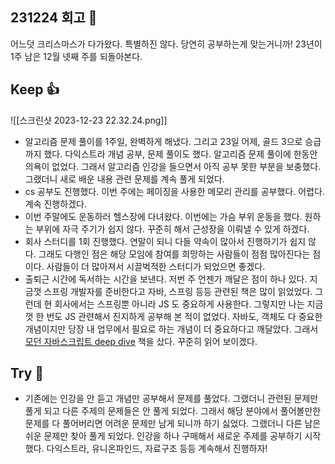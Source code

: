 ## 231224 회고 💬
어느덧 크리스마스가 다가왔다. 특별하진 않다. 당연히 공부하는게 맞는거니까! 23년이 1주 남은 12월 넷째 주를 되돌아본다.
## Keep 👍
![[스크린샷 2023-12-23 22.32.24.png]]
- 알고리즘 문제 풀이를 1주일, 완벽하게 해냈다. 그리고 23일 어제, 골드 3으로 승급까지 했다. 다익스트라 개념 공부, 문제 풀이도 했다. 
	알고리즘 문제 풀이에 한동안 의욕이 없었다. 그래서 알고리즘 인강을 들으면서 아직 공부 못한 부분을 보충했다. 그랬더니 새로 배운 내용 관련 문제를 계속 풀게 되었다.
- cs 공부도 진행했다. 이번 주에는 페이징을 사용한 메모리 관리를 공부했다. 어렵다. 계속 진행하겠다.
- 이번 주말에도 운동하러 헬스장에 다녀왔다. 이번에는 가슴 부위 운동을 했다. 원하는 부위에 자극 주기가 쉽지 않다. 꾸준히 해서 근성장을 이뤄낼 수 있게 하겠다.
- 회사 스터디를 1회 진행했다. 연말이 되니 다들 약속이 많아서 진행하기가 쉽지 않다. 그래도 다행인 점은 해당 모임에 참여를 희망하는 사람들이 점점 많아진다는 점이다. 사람들이 더 많아져서 시끌벅적한 스터디가 되었으면 좋겠다.
- 출퇴근 시간에 독서하는 시간을 보낸다. 저번 주 언젠가 깨달은 점이 하나 있다. 지금껏 스프링 개발자를 준비한다고 자바, 스프링 등등 관련된 책은 많이 읽었었다. 그런데 현 회사에서는 스프링뿐 아니라 JS 도 중요하게 사용한다. 그렇지만 나는 지금껏 한 번도 JS 관련해서 진지하게 공부해 본 적이 없었다. 자바도, 객체도 다 중요한 개념이지만 당장 내 업무에서 필요로 하는 개념이 더 중요하다고 깨달았다. 그래서 [모던 자바스크립트 deep dive](https://product.kyobobook.co.kr/detail/S000001766445) 책을 샀다. 꾸준히 읽어 보이겠다.

## Try 🧚
- 기존에는 인강을 안 듣고 개념만 공부해서 문제를 풀었다. 그랬더니 관련된 문제만 풀게 되고 다른 주제의 문제들은 안 풀게 되었다. 그래서 해당 분야에서 풀어볼만한 문제를 다 풀어버리면 어려운 문제만 남게 되니까 하기 싫었다. 그랬더니 다른 남은 쉬운 문제만 찾아 풀게 되었다. 인강을 하나 구매해서 새로운 주제를 공부하기 시작했다. 다익스트라, 유니온파인드, 자료구조 등등 계속해서 진행하자!